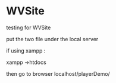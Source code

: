 WVSite
======

testing for WVSite

put the two file under the local server 

if using xampp :

xampp ->htdocs 

then  go to browser localhost/playerDemo/

